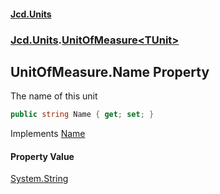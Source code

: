 #### [Jcd.Units](index.md 'index')
### [Jcd.Units](Jcd.Units.md 'Jcd.Units').[UnitOfMeasure&lt;TUnit&gt;](UnitOfMeasure_TUnit_.md 'Jcd.Units.UnitOfMeasure<TUnit>')

## UnitOfMeasure<TUnit>.Name Property

The name of this unit

```csharp
public string Name { get; set; }
```

Implements [Name](IUnitOfMeasure_TUnit_.Name.md 'Jcd.Units.IUnitOfMeasure<TUnit>.Name')

#### Property Value
[System.String](https://docs.microsoft.com/en-us/dotnet/api/System.String 'System.String')